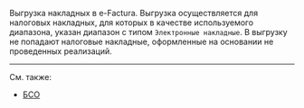 Выгрузка накладных в e-Factura. Выгрузка осуществляется для налоговых накладных, для которых в качестве используемого диапазона, указан диапазон с типом `Электронные накладные`. В выгрузку не попадают налоговые накладные, оформленные на основании не проведенных реализаций.

---

См. также:

- [БСО](/forms)